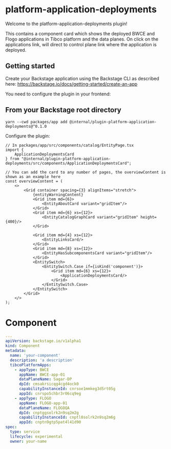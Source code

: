 # platform-application-deployments

Welcome to the platform-application-deployments plugin!

This contains a component card which shows the deployed BWCE and Flogo applications in Tibco platform and the data planes.
On click on the applications link, will direct to control plane link where the application is deployed.


## Getting started

Create your Backstage application using the Backstage CLI as described here:
https://backstage.io/docs/getting-started/create-an-app


You need to configure the plugin in your frontend:

## From your Backstage root directory

```
yarn --cwd packages/app add @internal/plugin-platform-application-deployments@^0.1.0
```

Configure the plugin:

```tsx
// In packages/app/src/components/catalog/EntityPage.tsx
import {
    ApplicationDeploymentsCard
} from "@internal/plugin-platform-application-deployments/src/components/ApplicationDeploymentsCard";

// You can add the card to any number of pages, the overviewContent is shown as an example here
const overviewContent = (
    <>
        <Grid container spacing={3} alignItems="stretch">
            {entityWarningContent}
            <Grid item md={6}>
                <EntityAboutCard variant="gridItem"/>
            </Grid>
            <Grid item md={6} xs={12}>
                <EntityCatalogGraphCard variant="gridItem" height={400}/>
            </Grid>

            <Grid item md={4} xs={12}>
                <EntityLinksCard/>
            </Grid>
            <Grid item md={8} xs={12}>
                <EntityHasSubcomponentsCard variant="gridItem"/>
            </Grid>
            <EntitySwitch>
                <EntitySwitch.Case if={isKind('component')}>
                    <Grid item md={6} xs={12}>
                        <ApplicationDeploymentsCard/>
                    </Grid>
                </EntitySwitch.Case>
            </EntitySwitch>
        </Grid>
    </>
);

```

# Component

```yaml
---
apiVersion: backstage.io/v1alpha1
kind: Component
metadata:
  name: 'your-component'
  description: 'a description'
  tibcoPlatformApps:
    - appType: BWCE
      appName: BWCE-app-01
      dataPlaneName: Sagar-DP
      dpId: cmsakrsicqg4cgd4ock0
      capabilityInstanceId: cnrsoe1mmkeg3d5rt05g
      appId: cnrspo5chbr3r06cq9eg
    - appType: FLOGO
      appName: FLOGO-app-01
      dataPlaneName: FLOGOQA
      dpId: cnptggsolrk2n9sq2m2g
      capabilityInstanceId: cnptl0solrk2n9sq2m6g
      appId: cnptn9gtp5pat4l41d90
spec:
  type: service
  lifecycle: experimental
  owner: your-name

```